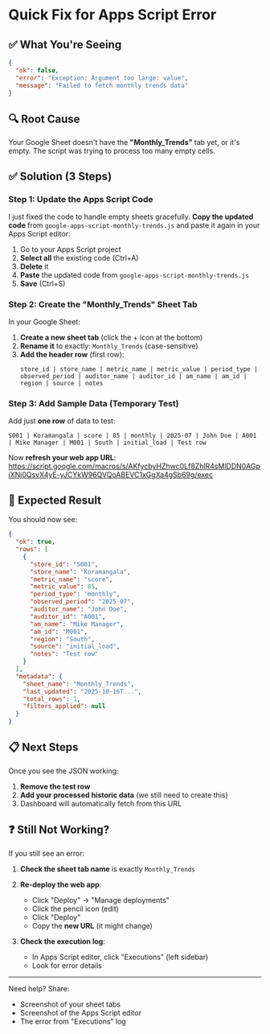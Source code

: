 # Quick Fix for Apps Script Error

## ✅ What You're Seeing
```json
{
  "ok": false,
  "error": "Exception: Argument too large: value",
  "message": "Failed to fetch monthly trends data"
}
```

## 🔍 Root Cause
Your Google Sheet doesn't have the **"Monthly_Trends"** tab yet, or it's empty. The script was trying to process too many empty cells.

## ✅ Solution (3 Steps)

### Step 1: Update the Apps Script Code

I just fixed the code to handle empty sheets gracefully. **Copy the updated code** from `google-apps-script-monthly-trends.js` and paste it again in your Apps Script editor:

1. Go to your Apps Script project
2. **Select all** the existing code (Ctrl+A)
3. **Delete** it
4. **Paste** the updated code from `google-apps-script-monthly-trends.js`
5. **Save** (Ctrl+S)

### Step 2: Create the "Monthly_Trends" Sheet Tab

In your Google Sheet:

1. **Create a new sheet tab** (click the + icon at the bottom)
2. **Rename it** to exactly: `Monthly_Trends` (case-sensitive)
3. **Add the header row** (first row):
   ```
   store_id | store_name | metric_name | metric_value | period_type | observed_period | auditor_name | auditor_id | am_name | am_id | region | source | notes
   ```

### Step 3: Add Sample Data (Temporary Test)

Add just **one row** of data to test:

```
S001 | Koramangala | score | 85 | monthly | 2025-07 | John Doe | A001 | Mike Manager | M001 | South | initial_load | Test row
```

Now **refresh your web app URL**: https://script.google.com/macros/s/AKfycbyHZhwc0Lf8ZhlR4sMlDDN0AGpiXNj0QsvX4yE-yJCYkW96QVQoABEVC1xGgXa4gSb69g/exec

## 🎯 Expected Result

You should now see:

```json
{
  "ok": true,
  "rows": [
    {
      "store_id": "S001",
      "store_name": "Koramangala",
      "metric_name": "score",
      "metric_value": 85,
      "period_type": "monthly",
      "observed_period": "2025-07",
      "auditor_name": "John Doe",
      "auditor_id": "A001",
      "am_name": "Mike Manager",
      "am_id": "M001",
      "region": "South",
      "source": "initial_load",
      "notes": "Test row"
    }
  ],
  "metadata": {
    "sheet_name": "Monthly_Trends",
    "last_updated": "2025-10-16T...",
    "total_rows": 1,
    "filters_applied": null
  }
}
```

## 📋 Next Steps

Once you see the JSON working:

1. **Remove the test row**
2. **Add your processed historic data** (we still need to create this)
3. Dashboard will automatically fetch from this URL

## ❓ Still Not Working?

If you still see an error:

1. **Check the sheet tab name** is exactly `Monthly_Trends`
2. **Re-deploy the web app**:
   - Click "Deploy" → "Manage deployments"
   - Click the pencil icon (edit)
   - Click "Deploy"
   - Copy the **new URL** (it might change)

3. **Check the execution log**:
   - In Apps Script editor, click "Executions" (left sidebar)
   - Look for error details

---

Need help? Share:
- Screenshot of your sheet tabs
- Screenshot of the Apps Script editor
- The error from "Executions" log
